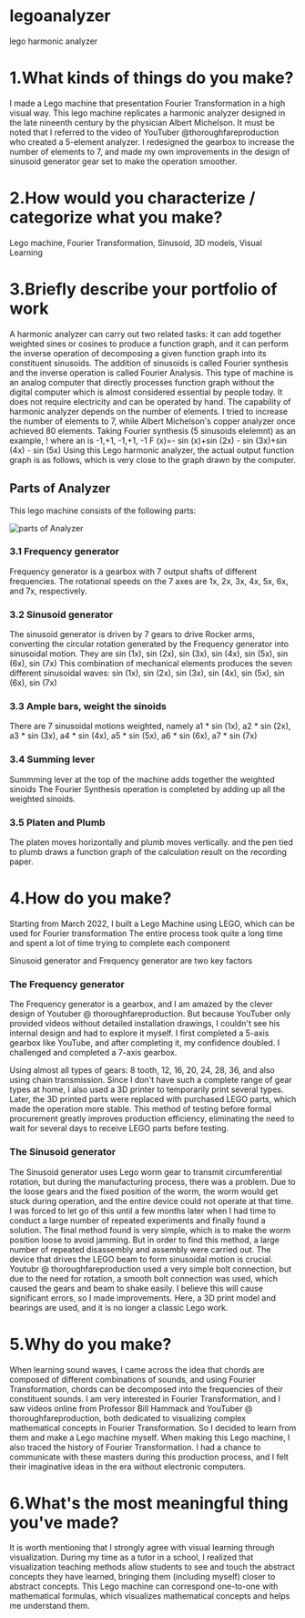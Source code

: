 # legoanalyzer
lego harmonic analyzer

# 1.What kinds of things do you make?

I made a Lego machine that presentation Fourier Transformation in a high visual way. This lego machine replicates a harmonic analyzer designed in the late nineenth century by the physician Albert Michelson.
It must be noted that I referred to the video of YouTuber @thoroughfareproduction who created a 5-element analyzer. I redesigned the gearbox to increase the number of elements to 7, and made my own improvements in the design of sinusoid generator gear set to make the operation smoother.

# 2.How would you characterize / categorize what you make?

Lego machine, Fourier Transformation, Sinusoid, 3D models, Visual Learning

# 3.Briefly describe your portfolio of work

A harmonic analyzer can carry out two related tasks: it can add together weighted sines or cosines to produce a function graph, and it can perform the inverse operation of decomposing a given function graph into its constituent sinusoids. The addition of sinusoids is called Fourier synthesis and the inverse operation is called Fourier Analysis.
This type of machine is an analog computer that directly processes function graph without the digital computer which is almost considered essential by people today. It does not require electricity and can be operated by hand.
The capability of harmonic analyzer depends on the number of elements. I tried to increase the number of elements to 7, while Albert Michelson's copper analyzer once achieved 80 elements.
Taking Fourier synthesis (5 sinusoids elelemnt) as an example,
!
where an is -1,+1, -1,+1, -1
F (x)=- sin (x)+sin (2x) - sin (3x)+sin (4x) - sin (5x)
Using this Lego harmonic analyzer, the actual output function graph is as follows, which is very close to the graph drawn by the computer.


## Parts of Analyzer
This lego machine consists of the following parts:

![parts of Analyzer](https://github.com/jadongao/legoanalyzer/blob/main/overview%20with%20label.jpg)

### 3.1 Frequency generator
Frequency generator is a gearbox with 7 output shafts of different frequencies. The rotational speeds on the 7 axes are 1x, 2x, 3x, 4x, 5x, 6x, and 7x, respectively.
### 3.2 Sinusoid generator
The sinusoid generator is driven by 7  gears to drive Rocker arms, converting the circular rotation generated by the Frequency generator into sinusoidal motion. They are sin (1x), sin (2x), sin (3x), sin (4x), sin (5x), sin (6x), sin (7x)
This combination of mechanical elements produces the seven different sinusoidal waves: sin (1x), sin (2x), sin (3x), sin (4x), sin (5x), sin (6x), sin (7x)

### 3.3 Ample bars, weight the sinoids
There are 7 sinusoidal motions weighted, namely a1 * sin (1x), a2 * sin (2x), a3 * sin (3x), a4 * sin (4x), a5 * sin (5x), a6 * sin (6x), a7 * sin (7x)
### 3.4 Summing lever
Summming lever at the top of the machine adds together the weighted sinoids
The Fourier Synthesis operation is completed by adding up all the weighted sinoids.
### 3.5 Platen and Plumb
The platen moves horizontally and plumb moves vertically. and the pen tied to plumb draws a function graph of the calculation result on the recording paper.

# 4.How do you make?

Starting from March 2022, I built a Lego Machine using LEGO, which can be used for Fourier transformation
The entire process took quite a long time and spent a lot of time trying to complete each component

Sinusoid generator and Frequency generator are two key factors

### The Frequency generator
The Frequency generator is a gearbox, and I am amazed by the clever design of Youtuber @ thoroughfareproduction. But because YouTuber only provided videos without detailed installation drawings, I couldn't see his internal design and had to explore it myself. I first completed a 5-axis gearbox like YouTube, and after completing it, my confidence doubled. I challenged and completed a 7-axis gearbox.

Using almost all types of gears: 8 tooth, 12, 16, 20, 24, 28, 36, and also using chain transmission. Since I don't have such a complete range of gear types at home, I also used a 3D printer to temporarily print several types. Later, the 3D printed parts were replaced with purchased LEGO parts, which made the operation more stable. This method of testing before formal procurement greatly improves production efficiency, eliminating the need to wait for several days to receive LEGO parts before testing.

### The Sinusoid generator
The Sinusoid generator uses Lego worm gear to transmit circumferential rotation, but during the manufacturing process, there was a problem. Due to the loose gears and the fixed position of the worm, the worm would get stuck during operation, and the entire device could not operate at that time. I was forced to let go of this until a few months later when I had time to conduct a large number of repeated experiments and finally found a solution. The final method found is very simple, which is to make the worm position loose to avoid jamming. But in order to find this method, a large number of repeated disassembly and assembly were carried out.
The device that drives the LEGO beam to form sinusoidal motion is crucial. Youtubr @ thoroughfareproduction used a very simple bolt connection, but due to the need for rotation, a smooth bolt connection was used, which caused the gears and beam to shake easily. I believe this will cause significant errors, so I made improvements. Here, a 3D print model and bearings are used, and it is no longer a classic Lego work.

# 5.Why do you make?

When learning sound waves, I came across the idea that chords are composed of different combinations of sounds, and using Fourier Transformation, chords can be decomposed into the frequencies of their constituent sounds. I am very interested in Fourier Transformation, and I saw videos online from Professor Bill Hammack and YouTuber @ thoroughfareproduction, both dedicated to visualizing complex mathematical concepts in Fourier Transformation. So I decided to learn from them and make a Lego machine myself.
When making this Lego machine, I also traced the history of Fourier Transformation. I had a chance to communicate with these masters during this production process, and I felt their imaginative ideas in the era without electronic computers.



# 6.What's the most meaningful thing you've made?

It is worth mentioning that I strongly agree with visual learning through visualization. During my time as a tutor in a school, I realized that visualization teaching methods allow students to see and touch the abstract concepts they have learned, bringing them (including myself) closer to abstract concepts.
This Lego machine can correspond one-to-one with mathematical formulas, which visualizes mathematical concepts and helps me understand them.



